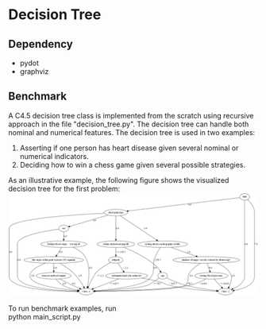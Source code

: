 # Decision Tree
 
 ## Dependency

* pydot
* graphviz

 ## Benchmark
 
A C4.5 decision tree class is implemented from the scratch using recursive approach in the file "decision_tree.py". The decision tree can handle both nominal and numerical features. The decision tree is used in two examples:  
1. Asserting if one person has heart disease given several nominal or numerical indicators.  
2. Deciding how to win a chess game given several possible strategies.   

As an illustrative example, the following figure shows the visualized decision tree for the first problem:  
![heart disease](./images/heart_data_c45.png)  

To run benchmark examples, run  
    python main_script.py
